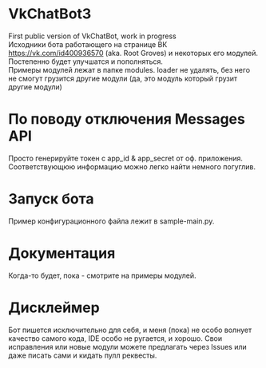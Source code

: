 # VkChatBot3
First public version of VkChatBot, work in progress <br>
Исходники бота работающего на странице ВК https://vk.com/id400936570 (aka. Root Groves) и некоторых его модулей. Постепенно будет улучшатся и пополняться. <br>
Примеры модулей лежат в папке modules. loader не удалять, без него не смогут грузится другие модули (да, это модуль который грузит другие модули) 

# По поводу отключения Messages API 
Просто генерируйте токен с app_id & app_secret от оф. приложения. Соответствующюю информацию можно легко найти немного погуглив.

# Запуск бота
Пример конфигурационного файла лежит в sample-main.py.

# Документация
Когда-то будет, пока - смотрите на примеры модулей.

# Дисклеймер
Бот пишется исключительно для себя, и меня (пока) не особо волнует качество самого кода, IDE особо не ругается, и хорошо.
Свои исправления или новые модули можете предлагать через Issues или даже писать сами и кидать пулл реквесты.

